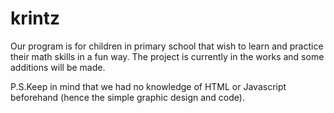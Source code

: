 # krintz

Our program is for children in primary school that wish to learn and practice their math skills in a fun way. The project is currently in the works and some additions will be made.


P.S.Keep in mind that we had no knowledge of HTML or Javascript beforehand (hence the simple graphic design and code).
